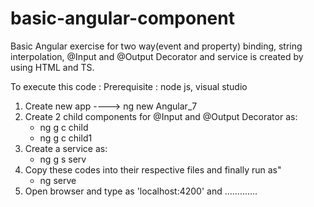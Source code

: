 # basic-angular-component

Basic Angular exercise for two way(event and property) binding, string interpolation, @Input and @Output Decorator and service is created by using HTML and TS.



To execute this code :
  Prerequisite : node js, visual studio
  1. Create new app ---->  ng new Angular_7
  2. Create 2 child components for @Input and @Output Decorator as:
      * ng g c child
      * ng g c child1
  3. Create a service as:
      * ng g s serv
  4. Copy these codes into their respective files and finally run as"
      * ng serve
  5. Open browser and type as 'localhost:4200' and .............
